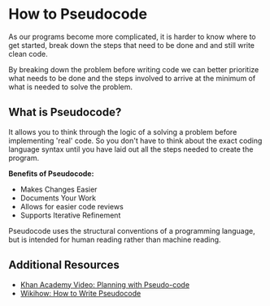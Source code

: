 # How to Pseudocode

As our programs become more complicated, it is harder to know where to get started, break down the steps that need to be done and and still write clean code.

By breaking down the problem before writing code we can better prioritize what needs to be done and the steps involved to arrive at the minimum of what is needed to solve the problem.


## What is Pseudocode?
It allows you to think through the logic of a solving a problem before implementing 'real' code. So you don't have to think about the exact coding language syntax until you have laid out all the steps needed to create the program.


**Benefits of Pseudocode:**
- Makes Changes Easier
- Documents Your Work
- Allows for easier code reviews
- Supports Iterative Refinement


Pseudocode uses the structural conventions of a programming language, but is intended for human reading rather than machine reading.


## Additional Resources
- [Khan Academy Video: Planning with Pseudo-code](https://www.khanacademy.org/computing/computer-programming/programming/good-practices/p/planning-with-pseudo-code)
- [Wikihow: How to Write Pseudocode](http://www.wikihow.com/Write-Pseudocode)